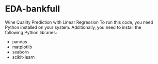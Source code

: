 # EDA-bankfull
Wine Quality Prediction with Linear Regression
To run this code, you need Python installed on your system. Additionally, you need to install the following Python libraries:
- pandas
- matplotlib
- seaborn
- scikit-learn
